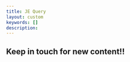 ```yaml
---
title: JE Query
layout: custom
keywords: []
description: 
---
```



## Keep in touch for new content!! 
